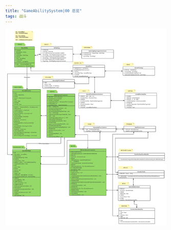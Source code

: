 ```yaml
---
title: "GameAbilitySystem|00 总览"
tags: 战斗
---
```


![GAS](https://raw.githubusercontent.com/Gasskin/CloudImg/master/img/202311151619607.jpg)

